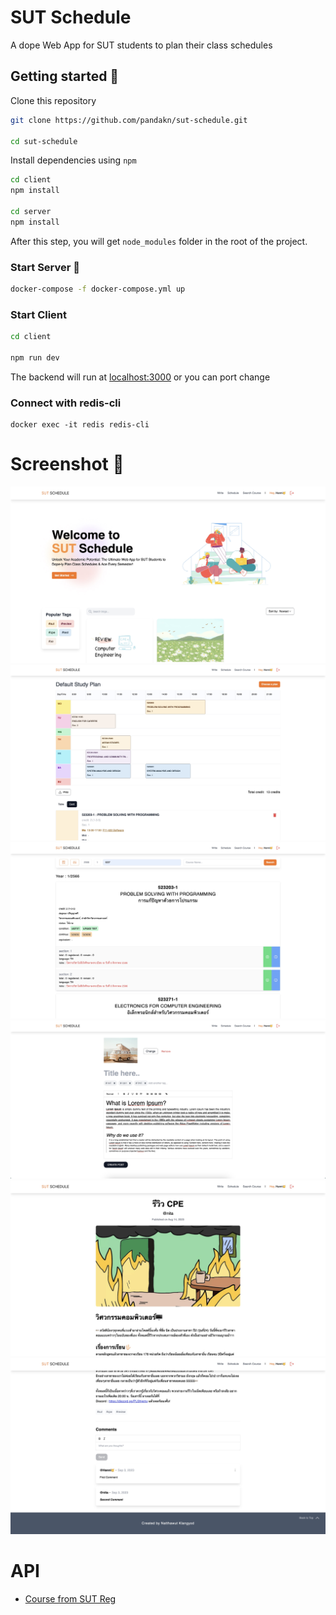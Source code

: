 # SUT Schedule

A dope Web App for SUT students to plan their class schedules

## Getting started 🚀

Clone this repository

```zsh
git clone https://github.com/pandakn/sut-schedule.git

cd sut-schedule
```

Install dependencies using `npm`

```zsh
cd client
npm install

cd server
npm install
```

After this step, you will get `node_modules` folder in the root of the project.

### Start Server 🐳

```zsh
docker-compose -f docker-compose.yml up
```

### Start Client

```zsh
cd client

npm run dev
```

The backend will run at [localhost:3000](http://localhost:3000) or you can port change

### Connect with redis-cli

```
docker exec -it redis redis-cli
```

# Screenshot 📸

![image](./client/public/screenshots/home.jpeg)
![image](./client/public/screenshots/schedule.jpeg)
![image](./client/public/screenshots/search.jpeg)
![image](./client/public/screenshots/write.jpeg)
![image](./client/public/screenshots/blog.jpeg)
![image](./client/public/screenshots/comment.jpeg)

# API

- [Course from SUT Reg](https://github.com/pandakn/sut-schedule/tree/main/server)
